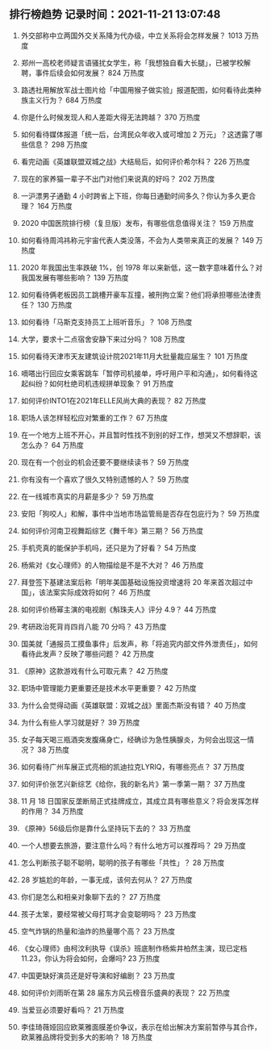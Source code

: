 
## 排行榜趋势 记录时间：2021-11-21 13:07:48
  
  1. 外交部称中立两国外交关系降为代办级，中立关系将会怎样发展？ 1013 万热度
    
  2. 郑州一高校老师疑言语骚扰女学生，称「我想独自看大长腿」，已被学校解聘，事件后续会如何发展？ 824 万热度
    
  3. 路透社用解放军战士图片给「中国用猴子做实验」报道配图，如何看待此类种族主义行为？ 684 万热度
    
  4. 你是什么时候发现人和人差距大得无法跨越？ 370 万热度
    
  5. 如何看待媒体报道「统一后，台湾民众年收入或可增加 2 万元」？这透露了哪些信息？ 298 万热度
    
  6. 看完动画《英雄联盟双城之战》大结局后，如何评价希尔科？ 226 万热度
    
  7. 现在的家养猫一辈子不出门对他们来说真的好吗？ 202 万热度
    
  8. 一沪漂男子通勤 4 小时跨省上下班，你每日通勤时间多久？你认为多久更合理？ 164 万热度
    
  9. 2020 中国医院排行榜（复旦版）发布，有哪些信息值得关注？ 159 万热度
    
  10. 如何看待周鸿祎称元宇宙代表人类没落，不会为人类带来真正的发展？ 149 万热度
    
  11. 2020 年我国出生率跌破 1%，创 1978 年以来新低，这一数字意味着什么？对我国发展有哪些影响？ 139 万热度
    
  12. 如何看待俩老板因员工跳槽开豪车互撞，被刑拘立案？他们将承担哪些法律责任？ 130 万热度
    
  13. 如何看待「马斯克支持员工上班听音乐」？ 108 万热度
    
  14. 大学，要求十二点宿舍安静下来过分吗？ 108 万热度
    
  15. 如何看待天津市天友建筑设计院2021年11月大批量裁应届生？ 101 万热度
    
  16. 嘀嗒出行回应女乘客跳车「暂停司机接单，呼吁用户平和沟通」，如何看待这起纠纷？如何杜绝司机违规拼单现象？ 91 万热度
    
  17. 如何评价INTO1在2021年ELLE风尚大典的表现？ 82 万热度
    
  18. 职场人该怎样轻松应对繁重的工作？ 67 万热度
    
  19. 在一个地方上班不开心，并且暂时性找不到别的好工作，想哭又不想辞职，该怎么办？ 64 万热度
    
  20. 现在有一个创业的机会还要不要继续读书？ 59 万热度
    
  21. 你有没有一个喜欢了很久又特别遗憾的人？ 59 万热度
    
  22. 在一线城市真实的月薪是多少？ 59 万热度
    
  23. 安阳「狗咬人」和解，事件中当地市场监管局是否存在包庇行为？ 59 万热度
    
  24. 如何评价河南卫视舞蹈综艺《舞千年》第三期？ 56 万热度
    
  25. 手机壳真的能保护手机吗，还只是为了好看？ 54 万热度
    
  26. 杨紫对《女心理师》的人物描绘是不是不大对？ 46 万热度
    
  27. 拜登签下基建法案后称「明年美国基础设施投资增速将 20 年来首次超过中国」，该法案实际成效将如何？ 46 万热度
    
  28. 如何评价杨幂主演的电视剧《斛珠夫人》评分 4.9？ 44 万热度
    
  29. 考研政治死背肖四肖八能 70 分吗？ 43 万热度
    
  30. 国美就「通报员工摸鱼事件」后发声，称「将追究内部文件外泄责任」，如何看待此发声？反映了哪些问题？ 42 万热度
    
  31. 《原神》这款游戏有什么可取元素？ 42 万热度
    
  32. 职场中管理能力更重要还是技术水平更重要？ 42 万热度
    
  33. 为什么会觉得动画《英雄联盟：双城之战》里面杰斯没有错？ 40 万热度
    
  34. 为什么有些人学习就是好？ 39 万热度
    
  35. 女子每天喝三瓶酒突发腹痛身亡，经确诊为急性胰腺炎，为何会出现这一情况？ 38 万热度
    
  36. 如何看待广州车展正式亮相的凯迪拉克LYRIQ，有哪些亮点？ 37 万热度
    
  37. 如何评价张艺兴新综艺《给你，我的新名片》第一季第一期？ 37 万热度
    
  38. 11 月 18 日国家反垄断局正式挂牌成立，其成立具有哪些意义？将会发挥怎样的作用？ 34 万热度
    
  39. 《原神》56级后你是靠什么坚持玩下去的？ 33 万热度
    
  40. 一个人想要去旅游，要注意什么吗？有什么地方可以推荐吗？ 29 万热度
    
  41. 怎么判断孩子聪不聪明，聪明的孩子有哪些「共性」？ 28 万热度
    
  42. 28 岁尴尬的年龄，一事无成，该何去何从？ 27 万热度
    
  43. 你们是怎么和相亲对象聊下去的？ 27 万热度
    
  44. 孩子太笨，要经常被父母打骂才会变聪明吗？ 23 万热度
    
  45. 空气炸锅的热量和油炸的热量哪个高？ 23 万热度
    
  46. 《女心理师》由柯汶利执导《误杀》班底制作杨紫井柏然主演，现已定档11.23，你认为将会如何，会爆吗? 23 万热度
    
  47. 中国更缺好演员还是好导演和好编剧？ 23 万热度
    
  48. 如何评价刘雨昕在第 28 届东方风云榜音乐盛典的表现？ 22 万热度
    
  49. 当爱豆必须要好看吗？ 21 万热度
    
  50. 李佳琦薇娅回应欧莱雅面膜差价争议，表示在给出解决方案前暂停与其合作，欧莱雅品牌将受到多大的影响？ 18 万热度
    